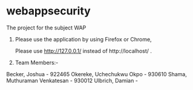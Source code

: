 # webappsecurity
The project for the subject WAP

1. Please use the application by using Firefox or Chrome,
	
   Please use http://127.0.0.1/ instead of http://localhost/ .
   
2. Team Members:-
  
Becker, Joshua - 922465
Okereke, Uchechukwu Okpo - 930610
Shama, Muthuraman Venkatesan - 930012 
Ulbrich, Damian - 



